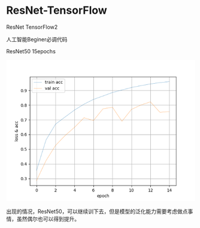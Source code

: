 # ResNet-TensorFlow
ResNet TensorFlow2



人工智能Beginer必调代码

ResNet50 15epochs

![acc](./img/acc.png)

出现的情况，ResNet50，可以继续训下去，但是模型的泛化能力需要考虑做点事情，虽然偶尔也可以得到提升。